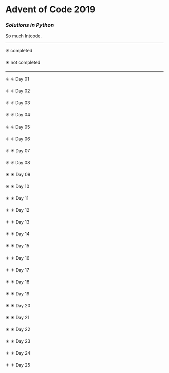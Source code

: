 # Advent of Code 2019

### _Solutions in Python_

So much Intcode.

----

:eight_spoked_asterisk: completed

:eight_pointed_black_star: not completed

----

:eight_spoked_asterisk: :eight_spoked_asterisk: Day 01

:eight_spoked_asterisk: :eight_spoked_asterisk: Day 02

:eight_spoked_asterisk: :eight_spoked_asterisk: Day 03

:eight_spoked_asterisk: :eight_spoked_asterisk: Day 04

:eight_spoked_asterisk: :eight_spoked_asterisk: Day 05

:eight_spoked_asterisk: :eight_spoked_asterisk: Day 06

:eight_spoked_asterisk: :eight_pointed_black_star: Day 07

:eight_spoked_asterisk: :eight_spoked_asterisk: Day 08

:eight_pointed_black_star: :eight_pointed_black_star: Day 09

:eight_spoked_asterisk: :eight_pointed_black_star: Day 10

:eight_pointed_black_star: :eight_pointed_black_star: Day 11

:eight_pointed_black_star: :eight_pointed_black_star: Day 12

:eight_pointed_black_star: :eight_pointed_black_star: Day 13

:eight_pointed_black_star: :eight_pointed_black_star: Day 14

:eight_pointed_black_star: :eight_pointed_black_star: Day 15

:eight_pointed_black_star: :eight_pointed_black_star: Day 16

:eight_pointed_black_star: :eight_pointed_black_star: Day 17

:eight_pointed_black_star: :eight_pointed_black_star: Day 18

:eight_pointed_black_star: :eight_pointed_black_star: Day 19

:eight_pointed_black_star: :eight_pointed_black_star: Day 20

:eight_pointed_black_star: :eight_pointed_black_star: Day 21

:eight_pointed_black_star: :eight_pointed_black_star: Day 22

:eight_pointed_black_star: :eight_pointed_black_star: Day 23

:eight_pointed_black_star: :eight_pointed_black_star: Day 24

:eight_pointed_black_star: :eight_pointed_black_star: Day 25

